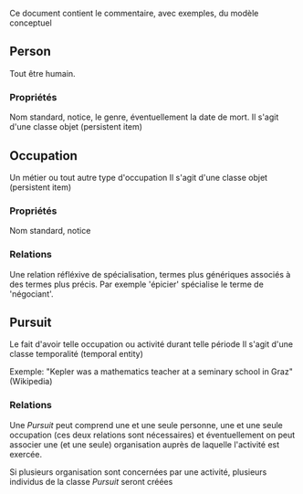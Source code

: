Ce document contient le commentaire, avec exemples, du modèle conceptuel

## Person

Tout être humain. 

### Propriétés
Nom standard, notice, le genre, éventuellement la date de mort.
Il s'agit d'une classe objet (persistent item)


## Occupation

Un métier ou tout autre type d'occupation
Il s'agit d'une classe objet (persistent item)

### Propriétés
Nom standard, notice

### Relations
Une relation réfléxive de spécialisation, termes plus génériques associés à des termes plus précis.
Par exemple 'épicier' spécialise le terme de 'négociant'.


## Pursuit

Le fait d'avoir telle occupation ou activité durant telle période 
Il s'agit d'une classe temporalité (temporal entity)

Exemple: "Kepler was a mathematics teacher at a seminary school in Graz" (Wikipedia)

### Relations

Une _Pursuit_ peut comprend une et une seule personne, une et une seule occupation (ces deux relations sont nécessaires) et éventuellement on peut associer une (et une seule) organisation auprès de laquelle l'activité est exercée.

Si plusieurs organisation sont concernées par une activité, plusieurs individus de la classe _Pursuit_ seront créées